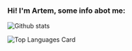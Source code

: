 
### Hi! I'm Artem, some info abot me:

![Github stats](https://github-readme-stats.vercel.app/api?username=rizemun&theme=dracula&show_icons=true&count_private=true)

![Top Languages Card](https://github-readme-stats.vercel.app/api/top-langs/?username=rizemun&layout=compact&theme=dracula)
